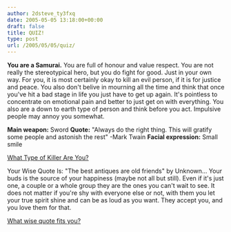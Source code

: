 ```yaml
---
author: 2dsteve_ty3fxq
date: 2005-05-05 13:18:00+00:00
draft: false
title: QUIZ!
type: post
url: /2005/05/05/quiz/
---
```


**You are a Samurai.**
You are full of honour and value respect. You
are not really the stereotypical hero, but you
do fight for good. Just in your own way. For
you, it is most certainly okay to kill an evil
person, if it is for justice and peace. You
also don't belive in mourning all the time and
think that once you've hit a bad stage in life
you just have to get up again. It's pointless
to concentrate on emotional pain and better to
just get on with everything. You also are a
down to earth type of person and think before
you act. Impulsive people may annoy you
somewhat.

**Main weapon:** Sword
**Quote:** "Always do the right thing.
This will gratify some people and astonish the
rest" -Mark Twain
**Facial expression:** Small smile

[What Type of Killer Are You?](http://quizilla.com/users/PainfulBliss/quizzes/What%20Type%20of%20Killer%20Are%20You%3F%20%5Bcool%20pictures%5D/)


Your Wise Quote Is:
"The best antiques are old
friends" by Unknown...
Your buds is the source of your happiness
(maybe not all but still). Even if it's just
one, a couple or a whole group they are the
ones you can't wait to see. It does not matter
if you're shy with everyone else or not, with
them you let your true spirit shine and can be
as loud as you want. They accept you, and you
love them for that.


[ What wise quote fits you?](http://quizilla.com/users/PainfulBliss/quizzes/What%20wise%20quote%20fits%20you%3F%28pics%29%20UPDATED/)
